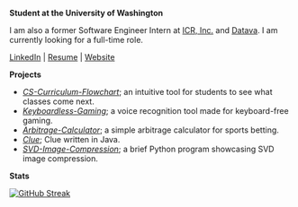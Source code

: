 **Student at the University of Washington**

I am also a former Software Engineer Intern at [ICR, Inc.](https://www.icr-team.com/) and [Datava](https://datava.com/). I am currently looking for a full-time role.

[LinkedIn](https://www.linkedin.com/in/keenanschott) | [Resume](https://keenanschott.com/portfolio/resume.pdf) | [Website](https://keenanschott.com)

**Projects**
- *[CS-Curriculum-Flowchart](https://github.com/keenanschott/CS-Curriculum-Flowchart)*; an intuitive tool for students to see what classes come next.
- *[Keyboardless-Gaming](https://github.com/keenanschott/Keyboardless-Gaming)*; a voice recognition tool made for keyboard-free gaming.
- *[Arbitrage-Calculator](https://github.com/keenanschott/Arbitrage-Calculator)*; a simple arbitrage calculator for sports betting.
- *[Clue](https://github.com/keenanschott/Clue)*; Clue written in Java.
- *[SVD-Image-Compression](https://github.com/keenanschott/SVD-Image-Compression)*; a brief Python program showcasing SVD image compression.

**Stats**

[![GitHub Streak](https://streak-stats.demolab.com?user=keenanschott&theme=dark&border_radius=3&mode=weekly)](https://git.io/streak-stats)
